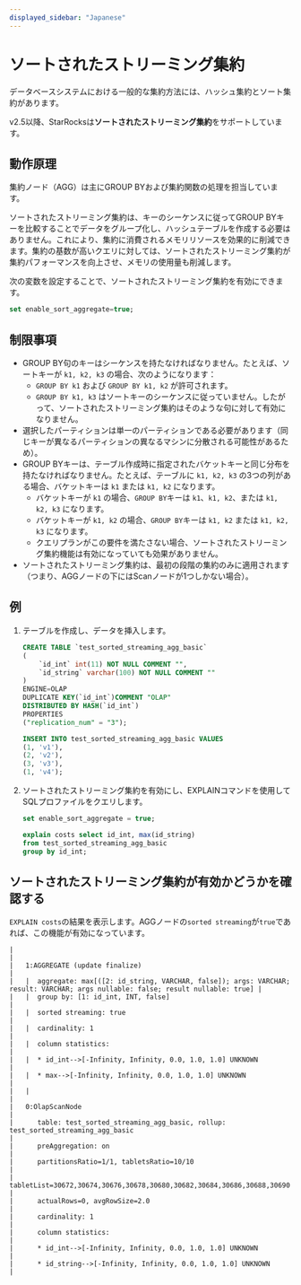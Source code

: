 ```yaml
---
displayed_sidebar: "Japanese"
---
```


# ソートされたストリーミング集約

データベースシステムにおける一般的な集約方法には、ハッシュ集約とソート集約があります。

v2.5以降、StarRocksは**ソートされたストリーミング集約**をサポートしています。

## 動作原理

集約ノード（AGG）は主にGROUP BYおよび集約関数の処理を担当しています。

ソートされたストリーミング集約は、キーのシーケンスに従ってGROUP BYキーを比較することでデータをグループ化し、ハッシュテーブルを作成する必要はありません。これにより、集約に消費されるメモリリソースを効果的に削減できます。集約の基数が高いクエリに対しては、ソートされたストリーミング集約が集約パフォーマンスを向上させ、メモリの使用量も削減します。

次の変数を設定することで、ソートされたストリーミング集約を有効にできます。

```SQL
set enable_sort_aggregate=true;
```

## 制限事項

- GROUP BY句のキーはシーケンスを持たなければなりません。たとえば、ソートキーが `k1, k2, k3` の場合、次のようになります：
  - `GROUP BY k1` および  `GROUP BY k1, k2` が許可されます。
  - `GROUP BY k1, k3` はソートキーのシーケンスに従っていません。したがって、ソートされたストリーミング集約はそのような句に対して有効になりません。
- 選択したパーティションは単一のパーティションである必要があります（同じキーが異なるパーティションの異なるマシンに分散される可能性があるため）。
- GROUP BYキーは、テーブル作成時に指定されたバケットキーと同じ分布を持たなければなりません。たとえば、テーブルに `k1, k2, k3` の3つの列がある場合、バケットキーは `k1` または `k1, k2` になります。
  - バケットキーが `k1` の場合、`GROUP BY`キーは `k1`、`k1, k2`、または `k1, k2, k3` になります。
  - バケットキーが `k1, k2` の場合、`GROUP BY`キーは `k1, k2` または `k1, k2, k3` になります。
  - クエリプランがこの要件を満たさない場合、ソートされたストリーミング集約機能は有効になっていても効果がありません。
- ソートされたストリーミング集約は、最初の段階の集約のみに適用されます（つまり、AGGノードの下にはScanノードが1つしかない場合）。

## 例

1. テーブルを作成し、データを挿入します。

    ```SQL
    CREATE TABLE `test_sorted_streaming_agg_basic`
    (
        `id_int` int(11) NOT NULL COMMENT "",
        `id_string` varchar(100) NOT NULL COMMENT ""
    ) 
    ENGINE=OLAP 
    DUPLICATE KEY(`id_int`)COMMENT "OLAP"
    DISTRIBUTED BY HASH(`id_int`)
    PROPERTIES
    ("replication_num" = "3"); 

    INSERT INTO test_sorted_streaming_agg_basic VALUES
    (1, 'v1'),
    (2, 'v2'),
    (3, 'v3'),
    (1, 'v4');
    ```

2. ソートされたストリーミング集約を有効にし、EXPLAINコマンドを使用してSQLプロファイルをクエリします。

    ```SQL
    set enable_sort_aggregate = true;

    explain costs select id_int, max(id_string)
    from test_sorted_streaming_agg_basic
    group by id_int;
    ```

## ソートされたストリーミング集約が有効かどうかを確認する

`EXPLAIN costs`の結果を表示します。AGGノードの`sorted streaming`が`true`であれば、この機能が有効になっています。

```Plain
|                                                                                                                                    |
|   1:AGGREGATE (update finalize)                                                                                                    |
|   |  aggregate: max[([2: id_string, VARCHAR, false]); args: VARCHAR; result: VARCHAR; args nullable: false; result nullable: true] |
|   |  group by: [1: id_int, INT, false]                                                                                             |
|   |  sorted streaming: true                                                                                                        |
|   |  cardinality: 1                                                                                                                |
|   |  column statistics:                                                                                                            |
|   |  * id_int-->[-Infinity, Infinity, 0.0, 1.0, 1.0] UNKNOWN                                                                       |
|   |  * max-->[-Infinity, Infinity, 0.0, 1.0, 1.0] UNKNOWN                                                                          |
|   |                                                                                                                                |
|   0:OlapScanNode                                                                                                                   |
|      table: test_sorted_streaming_agg_basic, rollup: test_sorted_streaming_agg_basic                                               |
|      preAggregation: on                                                                                                            |
|      partitionsRatio=1/1, tabletsRatio=10/10                                                                                       |
|      tabletList=30672,30674,30676,30678,30680,30682,30684,30686,30688,30690                                                        |
|      actualRows=0, avgRowSize=2.0                                                                                                  |
|      cardinality: 1                                                                                                                |
|      column statistics:                                                                                                            |
|      * id_int-->[-Infinity, Infinity, 0.0, 1.0, 1.0] UNKNOWN                                                                       |
|      * id_string-->[-Infinity, Infinity, 0.0, 1.0, 1.0] UNKNOWN                                                                    |
```